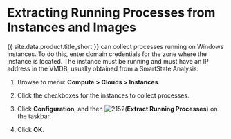 # Extracting Running Processes from Instances and Images

{{ site.data.product.title_short }} can collect processes running on Windows instances. To
do this, enter domain credentials for the zone where the instance is
located. The instance must be running and must have an IP address in the
VMDB, usually obtained from a SmartState Analysis.

1.  Browse to menu: **Compute > Clouds > Instances**.

2.  Click the checkboxes for the instances to collect processes.

3.  Click **Configuration**, and then
    ![2152](../images/2152.png)(**Extract Running Processes**) on the
    taskbar.

4.  Click **OK**.
